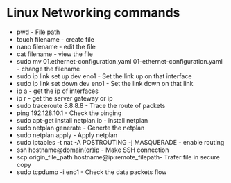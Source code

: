 # Linux Networking commands

* pwd - File path
* touch filename - create file
* nano filename - edit the file
* cat filename - view the file
* sudo mv 01.ethernet-configuration.yaml 01-ethernet-configuration.yaml - change the filename
* sudo ip link set up dev eno1 - Set the link up on that interface
* sudo ip link set down dev eno1 - Set the link down on that link
* ip a - get the ip of interfaces
* ip r - get the server gateway or ip
* sudo traceroute 8.8.8.8 - Trace the route of packets
* ping 192.128.10.1 - Check the pinging
* sudo apt-get install netplan.io - install netplan
* sudo netplan generate - Generte the netplan
* sudo netplan apply - Apply netplan
* sudo iptables -t nat -A POSTROUTING -j MASQUERADE - enable routing
* ssh hostname@domain(or)ip - Make SSH connection
* scp origin_file_path hostname@ip:remote_filepath- Trafer file in secure copy 
* sudo tcpdump -i eno1 - Check the data packets flow
